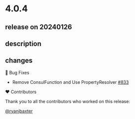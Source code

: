 # 4.0.4

## release on 20240126

## description

## changes

🐞 Bug Fixes

* Remove ConsulFunction and Use PropertyResolver <a href="https://github.com/spring-cloud/spring-cloud-consul/pull/833" data-hovercard-type="pull_request" data-hovercard-url="/spring-cloud/spring-cloud-consul/pull/833/hovercard">#833</a>

❤️ Contributors

Thank you to all the contributors who worked on this release:

<a class="user-mention notranslate" data-hovercard-type="user" data-hovercard-url="/users/ryanjbaxter/hovercard" data-octo-click="hovercard-link-click" data-octo-dimensions="link_type:self" href="https://github.com/ryanjbaxter">@ryanjbaxter</a>

